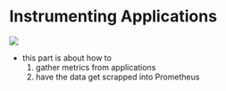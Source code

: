 # Instrumenting Applications

<img src="https://user-images.githubusercontent.com/6856382/222981847-84bb2401-5225-4b3b-b80d-16fdba01811c.png">

- this part is about how to
    1. gather metrics from applications
    2. have the data get scrapped into Prometheus